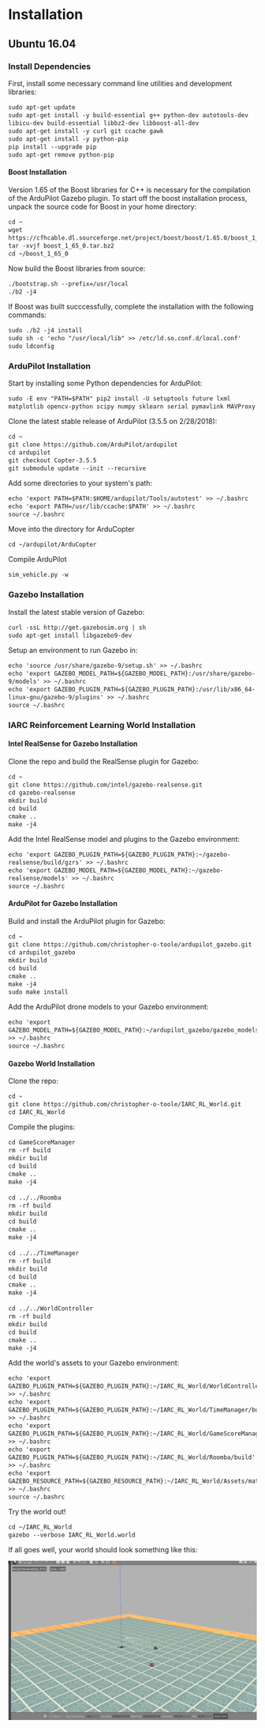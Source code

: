 # Installation
## Ubuntu 16.04

### Install Dependencies

First, install some necessary command line utilities and development libraries:
```
sudo apt-get update
sudo apt-get install -y build-essential g++ python-dev autotools-dev libicu-dev build-essential libbz2-dev libboost-all-dev
sudo apt-get install -y curl git ccache gawk
sudo apt-get install -y python-pip
pip install --upgrade pip
sudo apt-get remove python-pip
```

#### Boost Installation
Version 1.65 of the Boost libraries for C++ is necessary for the compilation of the ArduPilot Gazebo plugin. To start off the boost installation process, unpack the source code for Boost in your home directory:
```
cd ~
wget https://cfhcable.dl.sourceforge.net/project/boost/boost/1.65.0/boost_1_65_0.tar.bz2
tar -xvjf boost_1_65_0.tar.bz2
cd ~/boost_1_65_0
```
Now build the Boost libraries from source:
```
./bootstrap.sh --prefix=/usr/local
./b2 -j4
```
If Boost was built succcessfully, complete the installation with the following commands:
```
sudo ./b2 -j4 install
sudo sh -c 'echo "/usr/local/lib" >> /etc/ld.so.conf.d/local.conf'
sudo ldconfig
```

### ArduPilot Installation

Start by installing some Python dependencies for ArduPilot:
```
sudo -E env "PATH=$PATH" pip2 install -U setuptools future lxml matplotlib opencv-python scipy numpy sklearn serial pymavlink MAVProxy
```
Clone the latest stable release of ArduPilot (3.5.5 on 2/28/2018):
```
cd ~
git clone https://github.com/ArduPilot/ardupilot
cd ardupilot
git checkout Copter-3.5.5
git submodule update --init --recursive
```
Add some directories to your system's path:
```
echo 'export PATH=$PATH:$HOME/ardupilot/Tools/autotest' >> ~/.bashrc
echo 'export PATH=/usr/lib/ccache:$PATH' >> ~/.bashrc
source ~/.bashrc
```
Move into the directory for ArduCopter
```
cd ~/ardupilot/ArduCopter
```
Compile ArduPilot
```
sim_vehicle.py -w
```

### Gazebo Installation

Install the latest stable version of Gazebo:
```
curl -ssL http://get.gazebosim.org | sh
sudo apt-get install libgazebo9-dev
```
Setup an environment to run Gazebo in:
```
echo 'source /usr/share/gazebo-9/setup.sh' >> ~/.bashrc
echo 'export GAZEBO_MODEL_PATH=${GAZEBO_MODEL_PATH}:/usr/share/gazebo-9/models' >> ~/.bashrc
echo 'export GAZEBO_PLUGIN_PATH=${GAZEBO_PLUGIN_PATH}:/usr/lib/x86_64-linux-gnu/gazebo-9/plugins' >> ~/.bashrc
source ~/.bashrc
```

### IARC Reinforcement Learning World Installation

#### Intel RealSense for Gazebo Installation
Clone the repo and build the RealSense plugin for Gazebo:
```
cd ~
git clone https://github.com/intel/gazebo-realsense.git
cd gazebo-realsense
mkdir build
cd build
cmake ..
make -j4
```
Add the Intel RealSense model and plugins to the Gazebo environment:
```
echo 'export GAZEBO_PLUGIN_PATH=${GAZEBO_PLUGIN_PATH}:~/gazebo-realsense/build/gzrs' >> ~/.bashrc
echo 'export GAZEBO_MODEL_PATH=${GAZEBO_MODEL_PATH}:~/gazebo-realsense/models' >> ~/.bashrc
source ~/.bashrc
```
#### ArduPilot for Gazebo Installation
Build and install the ArduPilot plugin for Gazebo:
```
cd ~
git clone https://github.com/christopher-o-toole/ardupilot_gazebo.git
cd ardupilot_gazebo
mkdir build
cd build
cmake ..
make -j4
sudo make install
```
Add the ArduPilot drone models to your Gazebo environment:
```
echo 'export GAZEBO_MODEL_PATH=${GAZEBO_MODEL_PATH}:~/ardupilot_gazebo/gazebo_models' >> ~/.bashrc
source ~/.bashrc
```
#### Gazebo World Installation

Clone the repo:
```
cd ~
git clone https://github.com/christopher-o-toole/IARC_RL_World.git
cd IARC_RL_World
```
Compile the plugins:
```
cd GameScoreManager
rm -rf build
mkdir build
cd build
cmake .. 
make -j4

cd ../../Roomba
rm -rf build
mkdir build
cd build
cmake .. 
make -j4

cd ../../TimeManager
rm -rf build
mkdir build
cd build
cmake .. 
make -j4

cd ../../WorldController
rm -rf build
mkdir build
cd build
cmake .. 
make -j4

```
Add the world's assets to your Gazebo environment:
```
echo 'export GAZEBO_PLUGIN_PATH=${GAZEBO_PLUGIN_PATH}:~/IARC_RL_World/WorldController/build' >> ~/.bashrc
echo 'export GAZEBO_PLUGIN_PATH=${GAZEBO_PLUGIN_PATH}:~/IARC_RL_World/TimeManager/build' >> ~/.bashrc
echo 'export GAZEBO_PLUGIN_PATH=${GAZEBO_PLUGIN_PATH}:~/IARC_RL_World/GameScoreManager/build' >> ~/.bashrc
echo 'export GAZEBO_PLUGIN_PATH=${GAZEBO_PLUGIN_PATH}:~/IARC_RL_World/Roomba/build' >> ~/.bashrc
echo 'export GAZEBO_RESOURCE_PATH=${GAZEBO_RESOURCE_PATH}:~/IARC_RL_World/Assets/materials/textures' >> ~/.bashrc
source ~/.bashrc
```
Try the world out!
```
cd ~/IARC_RL_World
gazebo --verbose IARC_RL_World.world
```

If all goes well, your world should look something like this:

![example](https://raw.githubusercontent.com/christopher-o-toole/IARC_RL_World/master/example.png)
